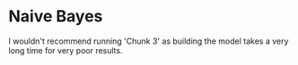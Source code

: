 Naive Bayes
===========

I wouldn't recommend running 'Chunk 3' as building the model takes a very long time for very poor results.
